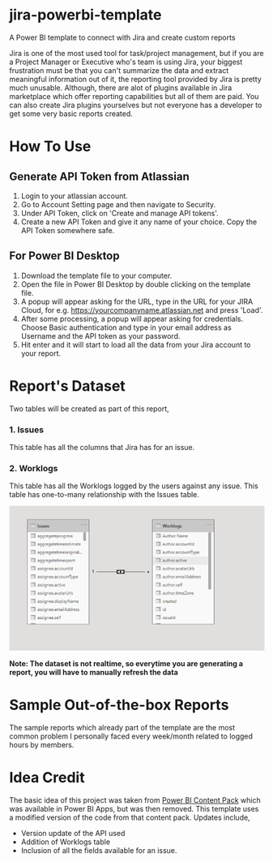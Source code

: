 # jira-powerbi-template
A Power BI template to connect with Jira and create custom reports

Jira is one of the most used tool for task/project management, but if you are a Project Manager or Executive who's team is using Jira, your biggest frustration must be that you can't summarize the data and extract meaningful information out of it, the reporting tool provided by Jira is pretty much unusable. Although, there are alot of plugins available in Jira marketplace which offer reporting capabilities but all of them are paid. You can also create Jira plugins yourselves but not everyone has a developer to get some very basic reports created.

# How To Use

## Generate API Token from Atlassian

1. Login to your atlassian account.
2. Go to Account Setting page and then navigate to Security.
3. Under API Token, click on 'Create and manage API tokens'.
4. Create a new API Token and give it any name of your choice. Copy the API Token somewhere safe. 

## For Power BI Desktop

1. Download the template file to your computer.
2. Open the file in Power BI Desktop by double clicking on the template file.
3. A popup will appear asking for the URL, type in the URL for your JIRA Cloud, for e.g. https://yourcompanyname.atlassian.net and press 'Load'. 
4. After some processing, a popup will appear asking for credentials. Choose Basic authentication and type in your email address as Username and the API token as your password.
5. Hit enter and it will start to load all the data from your Jira account to your report.

# Report's Dataset

Two tables will be created as part of this report,

### 1. Issues
This table has all the columns that Jira has for an issue.

### 2. Worklogs
This table has all the Worklogs logged by the users against any issue. This table has one-to-many relationship with the Issues table.

![](images/Dataset.PNG)

**Note: The dataset is not realtime, so everytime you are generating a report, you will have to manually refresh the data**

# Sample Out-of-the-box Reports

The sample reports which already part of the template are the most common problem I personally faced every week/month related to logged hours by members.  

# Idea Credit

The basic idea of this project was taken from [Power BI Content Pack](https://powerbi.microsoft.com/en-us/blog/explore-your-jira-data-with-power-bi/) which was available in Power BI Apps, but was then removed. This template uses a modified version of the code from that content pack. 
Updates include,
* Version update of the API used
* Addition of Worklogs table
* Inclusion of all the fields available for an issue.
